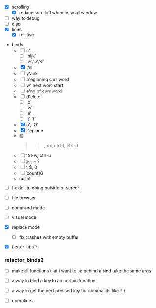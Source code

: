 - [x] scrolling
    - [x] reduce scrolloff when in small window
- [ ] way to debug
- [ ] clap
- [x] lines
    - [x] relative

- binds
    - [ ] 'c'
        - [ ] 'hljk'
        - [ ] 'w','b','e'
    - [x] 't'ill
    - [ ] 'y'ank
    - [ ] 'b'eginning curr word
    - [ ] 'w' next word start
    - [ ] 'e'nd of curr word
    - [ ] 'd'elete
        - [ ] 'b'
        - [ ] 'w'
        - [ ] 'e'
        - [ ] 't' 'f'
    - [x] 'o', 'O'
    - [x] 'r'eplace
    - [x] >>, <<, ctrl-t, ctrl-d
    - [ ] ctrl-w, ctrl-u
    - [ ] g~, ~ ?
    - [ ] ^, $, 0
    - [ ] [count]G
    - count

- [ ] fix delete going outside of screen                               

- [ ] file browser
- [ ] command mode
- [ ] visual mode
- [x] replace mode
    - [ ] fix crashes with empty buffer

- [x] better tabs ?

### refactor_binds2
- [ ] make all functions that i want to be behind a bind take the same args
- [ ] a way to bind a key to an certain function
- [ ] a way to get the next pressed key for commands like `f` `t`

- [ ] operatiors
